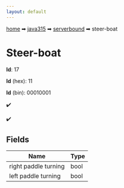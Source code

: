 ```yaml
---
layout: default
---
```


[home](/) ➡ [java315](/protocol/java315) ➡ [serverbound](/protocol/java315/serverbound) ➡ steer-boat

# Steer-boat

**Id**: 17

**Id** (hex): 11

**Id** (bin): 00010001

✔️

✔️

## Fields

Name | Type
---|---
right paddle turning | bool
left paddle turning | bool

